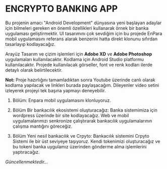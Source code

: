 # ENCRYPTO BANKING APP
Bu projenin amacı "Android Development" dünyasına yeni başlayan adaylar için bilmeleri gereken en önemli özellikleri kullanarak örnek bir banka uygulaması geliştirmektir.
UI tasarımını çok sevdiğim için bu projede EnPara mobil uygulamasını referans alarak benzerini hatta direkt klonunu sıfırdan tasarlayıp kodlayacağız.

Arayüz Tasarım ve çizim işlemleri için <b>Adobe XD</b> ve <b>Adobe Photoshop</b> uygulamaları kullanılacaktır.
Kodlama için Android Studio platformu kullanılacaktır.
Projede kullanılacak görseller, font ve renk kodları ilerde detaylı olarak belirtilecektir.

<b>Not:</b> Proje hazırlığını tamamladıktan sonra Youtube üzerinde canlı olarak kodlama yapılacak ve linkleri burada paylaşacağım. Dileyenler video setini izleyerek projeyi tek başına yapmayı deneyebilir.

1. Bölüm:
Enpara mobil uygulamasını klonluyoruz.

2. Bölüm
Bir bankacılık ekosistemi oluşturacağız:
Banka sistemimiza için wordpress üzerinde bir site kodlayacağız.
Web ve mobil uygulamalarımızı senkronize çalıştırarak bankacılık uygulamalarının çalışma mantığını göreceğiz.

3. Bölüm
Yeni nesil bankacılık ve Crpyto:
Bankacılık sistemini Crpyto Sistemi ile bir üst seviyeye taşıyoruz. Kendi tokenimizi oluşturacağız ve bu tokeni banka uygulamız üzerinden gönderme alma işlemlerini yaptıracağız.

<i>Güncellenmektedir...</i>
